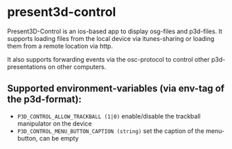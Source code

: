 present3d-control
=================

Present3D-Control is an ios-based app to display osg-files and p3d-files. It supports loading
files from the local device via itunes-sharing or loading them from a remote location via http.

It also supports forwarding events via the osc-protocol to control other p3d-presentations on other computers.



Supported environment-variables (via env-tag of the p3d-format):
-------------------------------

* `P3D_CONTROL_ALLOW_TRACKBALL (1|0)` enable/disable the trackball manipulator on the device
* `P3D_CONTROL_MENU_BUTTON_CAPTION (string)` set the caption of the menu-button, can be empty



